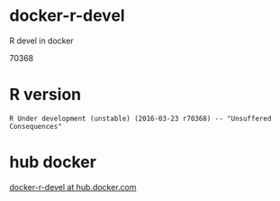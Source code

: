 docker-r-devel
==============

R devel in docker

70368

R version
=========

```
R Under development (unstable) (2016-03-23 r70368) -- "Unsuffered Consequences"
```

hub docker
==========

[docker-r-devel at hub.docker.com](https://hub.docker.com/r/manabuishii/docker-r-devel/)
